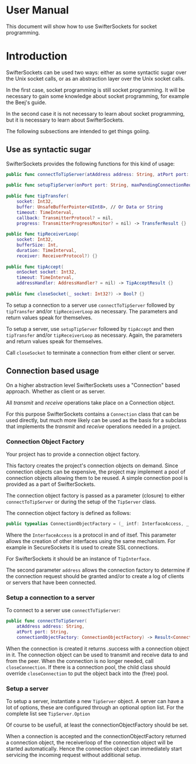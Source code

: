 # User Manual

This document will show how to use SwifterSockets for socket programming.

# Introduction

SwifterSockets can be used two ways: either as some syntactic sugar over the Unix socket calls, or as an abstraction layer over the Unix socket calls.

In the first case, socket programming is still socket programming. It will be necessary to gain some knowledge about socket programming, for example the Beej's guide.

In the second case it is not necessary to learn about socket programming, but it is necessary to learn about SwifterSockets.

The following subsections are intended to get things goiing.

## Use as syntactic sugar

SwifterSockets provides the following functions for this kind of usage:

```swift
public func connectToTipServer(atAddress address: String, atPort port: String) -> Result<Int32, SwifterSocketsError> {}
    
public func setupTipServer(onPort port: String, maxPendingConnectionRequest: Int32) -> Result<Int32, SwifterSocketsError> {}
    
public func tipTransfer(
    socket: Int32,
    buffer: UnsafeBufferPointer<UInt8>, // Or Data or String
    timeout: TimeInterval,
    callback: TransmitterProtocol? = nil,
    progress: TransmitterProgressMonitor? = nil) -> TransferResult {}
    
public func tipReceiverLoop(
    socket: Int32,
    bufferSize: Int,
    duration: TimeInterval,
    receiver: ReceiverProtocol?) {}
    
public func tipAccept(
    onSocket socket: Int32,
    timeout: TimeInterval,
    addressHandler: AddressHandler? = nil) -> TipAcceptResult {}
    	
public func closeSocket(_ socket: Int32?) -> Bool? {}
```

To setup a connection to a server use `connectToTipServer` followed by `tipTransfer` and/or `tipReceiverLoop` as necessary. The parameters and return values speak for themselves.

To setup a server, use `setupTipServer` followed by `tipAccept` and then `tipTransfer` and/or `tipReceiverLoop` as necessary. Again, the parameters and return values speak for themselves.

Call `closeSocket` to terminate a connection from either client or server.

## Connection based usage

On a higher abstraction level SwifterSockets uses a "Connection" based approach. Whether as client or as server.

All _transmit_ and _receive_ operations take place on a Connection object.

For this purpose SwifterSockets contains a `Connection` class that can be used directly, but much more likely can be used as the basis for a subclass that implements the _transmit_ and _receive_ operations needed in a project.

### Connection Object Factory

Your project has to provide a connection object factory.

This factory creates the project's connection objects on demand. Since connection objects can be expensive, the project may implement a pool of connection objects allowing them to be reused. A simple connection pool is provided as a part of SwifterSockets.

The connection object factory is passed as a parameter (closure) to either `connectToTipServer` or during the setup of the `TipServer` class.

The connection object factory is defined as follows:

```swift
public typealias ConnectionObjectFactory = (_ intf: InterfaceAccess, _ address: String) -> Connection?
```    

Where the `InterfaceAccess` is a protocol in and of itsef. This parameter allows the creation of other interfaces using the same mechanism. For example in SecureSockets it is used to create SSL connections.

For SwifterSockets it should be an instance of `TipInterface`.

The second parameter `address` allows the connection factory to determine if the connection request should be granted and/or to create a log of clients or servers that have been connected.

### Setup a connection to a server

To connect to a server use `connectToTipServer`:

```swift
public func connectToTipServer(
    atAddress address: String,
    atPort port: String,
    connectionObjectFactory: ConnectionObjectFactory) -> Result<Connection, SwifterSocketsError> {}
```

When the connection is created it returns .success with a connection object in it. The connection object can be used to transmit and receive data to and from the peer. When the connection is no longer needed, call `closeConnection`. If there is a connection pool, the child class should override `closeConnection` to put the object back into the (free) pool.

### Setup a server

To setup a server, instantiate a new `TipServer` object. A server can have a lot of options, these are configured through an optional option list. For the complete list see `TipServer.Option`

Of course to be usefull, at least the connectionObjectFactory should be set.

When a connection is accepted and the connectionObjectFactory returned a connection object, the receiverloop of the connection object will be started automatically. Hence the connection object can immediately start servicing the incoming request without additional setup.
